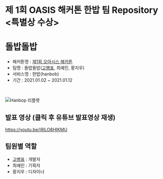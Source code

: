 # 제 1회 OASIS 해커톤 한밥 팀 Repository <특별상 수상>

# 돌밥돌밥
 - 해커톤명 : <a href="https://oasis-hackathon.kr/">제1회 오아시스 해커톤</a>
 - 팀명 : 돌밥돌밥(<a href="https://github.com/kokoball">고병표</a>, 최예린, 황지우)
 - 서비스명 : 한밥(hanbob)
 - 기간 : 2021.01.02 ~ 2021.01.12
<br>

![Hanbop 리플랫](https://user-images.githubusercontent.com/48192081/157577891-eb731b08-689b-4cbc-bb95-64f64bdaf7b7.png)



## 발표 영상 (클릭 후 유튜브 발표영상 재생)
https://youtu.be/j9ILO8HIKMU
<br>

## 팀원별 역할 
* <a href="https://github.com/kokoball">고병표</a> : 개발자
* 최예린 : 기획자
* 황지우 : 디자이너

